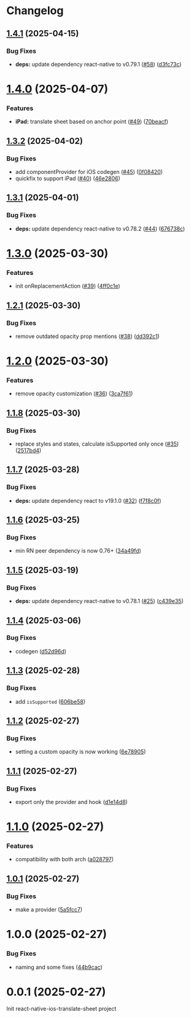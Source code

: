 # Changelog

## [1.4.1](https://github.com/huextrat/react-native-ios-translate-sheet/compare/v1.4.0...v1.4.1) (2025-04-15)


### Bug Fixes

* **deps:** update dependency react-native to v0.79.1 ([#58](https://github.com/huextrat/react-native-ios-translate-sheet/issues/58)) ([d3fc73c](https://github.com/huextrat/react-native-ios-translate-sheet/commit/d3fc73c398c36e074bc69967c7d3a06f0883634a))

# [1.4.0](https://github.com/huextrat/react-native-ios-translate-sheet/compare/v1.3.2...v1.4.0) (2025-04-07)


### Features

* **iPad:** translate sheet based on anchor point ([#49](https://github.com/huextrat/react-native-ios-translate-sheet/issues/49)) ([70beacf](https://github.com/huextrat/react-native-ios-translate-sheet/commit/70beacf65ea593cec161abf2ec58710330d5306d))

## [1.3.2](https://github.com/huextrat/react-native-ios-translate-sheet/compare/v1.3.1...v1.3.2) (2025-04-02)


### Bug Fixes

* add componentProvider for iOS codegen ([#45](https://github.com/huextrat/react-native-ios-translate-sheet/issues/45)) ([0f08420](https://github.com/huextrat/react-native-ios-translate-sheet/commit/0f08420867fb1934de1539fb92f4e3f7eeb28003))
* quickfix to support iPad ([#40](https://github.com/huextrat/react-native-ios-translate-sheet/issues/40)) ([46e2806](https://github.com/huextrat/react-native-ios-translate-sheet/commit/46e2806281fd4c533bd7386ef39793d3de0e7b2b))

## [1.3.1](https://github.com/huextrat/react-native-ios-translate-sheet/compare/v1.3.0...v1.3.1) (2025-04-01)


### Bug Fixes

* **deps:** update dependency react-native to v0.78.2 ([#44](https://github.com/huextrat/react-native-ios-translate-sheet/issues/44)) ([676738c](https://github.com/huextrat/react-native-ios-translate-sheet/commit/676738cc8ed5b82e77382fc76fcacedee94a7380))

# [1.3.0](https://github.com/huextrat/react-native-ios-translate-sheet/compare/v1.2.1...v1.3.0) (2025-03-30)


### Features

* init onReplacementAction ([#39](https://github.com/huextrat/react-native-ios-translate-sheet/issues/39)) ([4ff0c1e](https://github.com/huextrat/react-native-ios-translate-sheet/commit/4ff0c1e1cdcd8e7337ef0102a99d2f8ce6055e91))

## [1.2.1](https://github.com/huextrat/react-native-ios-translate-sheet/compare/v1.2.0...v1.2.1) (2025-03-30)


### Bug Fixes

* remove outdated opacity prop mentions ([#38](https://github.com/huextrat/react-native-ios-translate-sheet/issues/38)) ([dd392c1](https://github.com/huextrat/react-native-ios-translate-sheet/commit/dd392c109d621c25842922b256f9e87edb3db693))

# [1.2.0](https://github.com/huextrat/react-native-ios-translate-sheet/compare/v1.1.8...v1.2.0) (2025-03-30)


### Features

* remove opacity customization ([#36](https://github.com/huextrat/react-native-ios-translate-sheet/issues/36)) ([3ca7f61](https://github.com/huextrat/react-native-ios-translate-sheet/commit/3ca7f61a17818683e63a063c72e426babc0b19b5))

## [1.1.8](https://github.com/huextrat/react-native-ios-translate-sheet/compare/v1.1.7...v1.1.8) (2025-03-30)


### Bug Fixes

* replace styles and states, calculate isSupported only once  ([#35](https://github.com/huextrat/react-native-ios-translate-sheet/issues/35)) ([2517bd4](https://github.com/huextrat/react-native-ios-translate-sheet/commit/2517bd4e815cca32a0a1a29deef1c6df671e258e))

## [1.1.7](https://github.com/huextrat/react-native-ios-translate-sheet/compare/v1.1.6...v1.1.7) (2025-03-28)


### Bug Fixes

* **deps:** update dependency react to v19.1.0 ([#32](https://github.com/huextrat/react-native-ios-translate-sheet/issues/32)) ([f7f8c0f](https://github.com/huextrat/react-native-ios-translate-sheet/commit/f7f8c0fa94608ca1b7a12911a095eec5e866b538))

## [1.1.6](https://github.com/huextrat/react-native-ios-translate-sheet/compare/v1.1.5...v1.1.6) (2025-03-25)


### Bug Fixes

* min RN peer dependency is now 0.76+ ([34a49fd](https://github.com/huextrat/react-native-ios-translate-sheet/commit/34a49fd4c83dd35f6a0b10e2d7630bbb59ac1264))

## [1.1.5](https://github.com/huextrat/react-native-ios-translate-sheet/compare/v1.1.4...v1.1.5) (2025-03-19)


### Bug Fixes

* **deps:** update dependency react-native to v0.78.1 ([#25](https://github.com/huextrat/react-native-ios-translate-sheet/issues/25)) ([c439e35](https://github.com/huextrat/react-native-ios-translate-sheet/commit/c439e350f3faab9fc1c20cec76fab9cf9aac3b2c))

## [1.1.4](https://github.com/huextrat/react-native-ios-translate-sheet/compare/v1.1.3...v1.1.4) (2025-03-06)


### Bug Fixes

* codegen ([d52d96d](https://github.com/huextrat/react-native-ios-translate-sheet/commit/d52d96dac0e7d1dfa9a2ad1742464e3b068ad609))

## [1.1.3](https://github.com/huextrat/react-native-ios-translate-sheet/compare/v1.1.2...v1.1.3) (2025-02-28)


### Bug Fixes

* add `isSupported` ([606be58](https://github.com/huextrat/react-native-ios-translate-sheet/commit/606be58e6db7780c3e2b991f0793fb5894f3260e))

## [1.1.2](https://github.com/huextrat/react-native-ios-translate-sheet/compare/v1.1.1...v1.1.2) (2025-02-27)


### Bug Fixes

* setting a custom opacity is now working ([6e78905](https://github.com/huextrat/react-native-ios-translate-sheet/commit/6e789054dbce4b8fc0640adc05b3b680d12ddc19))

## [1.1.1](https://github.com/huextrat/react-native-ios-translate-sheet/compare/v1.1.0...v1.1.1) (2025-02-27)


### Bug Fixes

* export only the provider and hook ([d1e14d8](https://github.com/huextrat/react-native-ios-translate-sheet/commit/d1e14d883ae7f97941980f68914f662cfa544bfc))

# [1.1.0](https://github.com/huextrat/react-native-ios-translate-sheet/compare/v1.0.1...v1.1.0) (2025-02-27)


### Features

* compatibility with both arch ([a028797](https://github.com/huextrat/react-native-ios-translate-sheet/commit/a028797b6ae96627eb6a49fec60a4dc6541d7f13))

## [1.0.1](https://github.com/huextrat/react-native-ios-translate-sheet/compare/v1.0.0...v1.0.1) (2025-02-27)


### Bug Fixes

* make a provider ([5a5fcc7](https://github.com/huextrat/react-native-ios-translate-sheet/commit/5a5fcc7130a691180e817c856fc04521c811b79f))

# 1.0.0 (2025-02-27)


### Bug Fixes

* naming and some fixes ([44b9cac](https://github.com/huextrat/react-native-ios-translate-sheet/commit/44b9cac418f5045232b4162fbc65b400a53cac7c))

# 0.0.1 (2025-02-27)

Init react-native-ios-translate-sheet project
